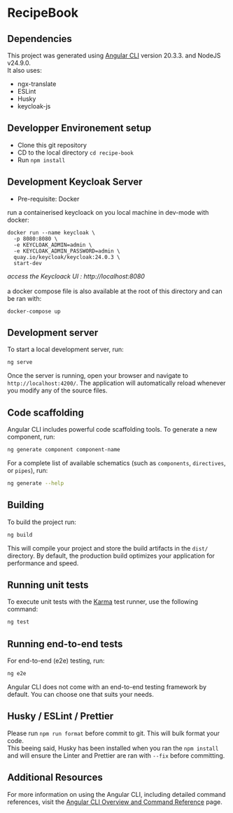 # RecipeBook


## Dependencies

This project was generated using [Angular CLI](https://github.com/angular/angular-cli) version 20.3.3. and NodeJS v24.9.0.</br>
It also uses:

* ngx-translate
* ESLint
* Husky
* keycloak-js

## Developper Environement setup

* Clone this git repository
* CD to the local directory ```cd recipe-book```
* Run ```npm install```

## Development Keycloak Server

* Pre-requisite: Docker

run a containerised keycloack on you local machine in dev-mode with docker:

```
docker run --name keycloak \
  -p 8080:8080 \
  -e KEYCLOAK_ADMIN=admin \
  -e KEYCLOAK_ADMIN_PASSWORD=admin \
  quay.io/keycloak/keycloak:24.0.3 \
  start-dev
```

*access the Keycloack UI : http://localhost:8080*
</br></br>
a docker compose file is also available at the root of this directory and can be ran with:

```
docker-compose up
```

## Development server

To start a local development server, run:

```bash
ng serve
```

Once the server is running, open your browser and navigate to `http://localhost:4200/`. The application will automatically reload whenever you modify any of the source files.

## Code scaffolding

Angular CLI includes powerful code scaffolding tools. To generate a new component, run:

```bash
ng generate component component-name
```

For a complete list of available schematics (such as `components`, `directives`, or `pipes`), run:

```bash
ng generate --help
```

## Building

To build the project run:

```bash
ng build
```

This will compile your project and store the build artifacts in the `dist/` directory. By default, the production build optimizes your application for performance and speed.

## Running unit tests

To execute unit tests with the [Karma](https://karma-runner.github.io) test runner, use the following command:

```bash
ng test
```

## Running end-to-end tests

For end-to-end (e2e) testing, run:

```bash
ng e2e
```

Angular CLI does not come with an end-to-end testing framework by default. You can choose one that suits your needs.

## Husky / ESLint / Prettier

Please run ```npm run format``` before commit to git. This will bulk format your code.</br>
This beeing said, Husky has been installed when you ran the ```npm install``` and will ensure the Linter and Prettier are ran with ```--fix``` before committing.

## Additional Resources

For more information on using the Angular CLI, including detailed command references, visit the [Angular CLI Overview and Command Reference](https://angular.dev/tools/cli) page.
